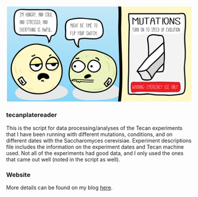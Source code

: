 <p align="center">
  <img src="https://github.com/graceyraspberry/tecanplatereader/blob/master/BacteriaComicBeatrice-02_web.png" width="500">
</p>

### tecanplatereader
This is the script for data processing/analyses of the Tecan experiments that I have been running with different mutations, conditions, and on different dates with the Saccharomyces cerevisiae. Experiment descriptions file includes the information on the experiment dates and Tecan machine used. Not all of the experiments had good data, and I only used the ones that came out well (noted in the script as well).

### Website
More details can be found on my blog [here](https://yeastexperimentalevolution.wordpress.com/category/graces-lab-notebook/). 
 
